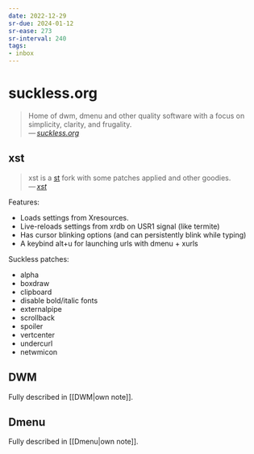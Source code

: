 ```yaml
---
date: 2022-12-29
sr-due: 2024-01-12
sr-ease: 273
sr-interval: 240
tags:
- inbox
---
```


# suckless.org

> Home of dwm, dmenu and other quality software with a focus on simplicity,
> clarity, and frugality.\
> — <cite>[suckless.org](https://suckless.org/)</cite>

## xst

> xst is a [st](https://st.suckless.org/) fork with some patches applied and other
goodies.\
> — <cite>[xst](https://github.com/gnotclub/xst)</cite>

Features:

-  Loads settings from Xresources.
-  Live-reloads settings from xrdb on USR1 signal (like termite)
-  Has cursor blinking options (and can persistently blink while typing)
-  A keybind alt+u for launching urls with dmenu + xurls

Suckless patches:

- alpha
- boxdraw
- clipboard
- disable bold/italic fonts
- externalpipe
- scrollback
- spoiler
- vertcenter
- undercurl
- netwmicon


## DWM

Fully described in [[DWM|own note]].

## Dmenu

Fully described in [[Dmenu|own note]].
